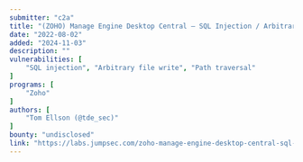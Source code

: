 ```yaml
---
submitter: "c2a"
title: "(ZOHO) Manage Engine Desktop Central – SQL Injection / Arbitrary File Write"
date: "2022-08-02"
added: "2024-11-03"
description: ""
vulnerabilities: [
    "SQL injection", "Arbitrary file write", "Path traversal"
]
programs: [
    "Zoho"
]
authors: [
    "Tom Ellson (@tde_sec)"
]
bounty: "undisclosed"
link: "https://labs.jumpsec.com/zoho-manage-engine-desktop-central-sql-injection-arbitrary-file-write/"
---
```




